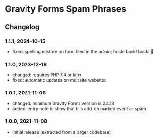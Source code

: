 # Gravity Forms Spam Phrases

## Changelog

### 1.1.1, 2024-10-15

* fixed: spelling mistake on form feed in the admin; bock! bock! bock! 🐔

### 1.1.0, 2023-12-18

* changed: requires PHP 7.4 or later
* fixed: automatic updates on multisite websites

### 1.0.1, 2021-11-08

* changed: minimum Gravity Forms version is 2.4.18
* added: entry note to show that this add-on marked event as spam

### 1.0.0, 2021-11-08

* initial release (extracted from a larger codebase)
